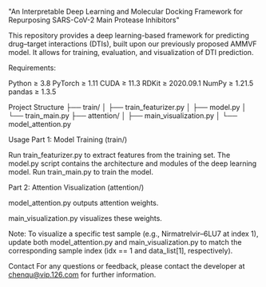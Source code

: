 "An Interpretable Deep Learning and Molecular Docking Framework for Repurposing SARS-CoV-2 Main Protease Inhibitors"

This repository provides a deep learning-based framework for predicting drug–target interactions (DTIs), built upon our previously proposed AMMVF model. 
It allows for training, evaluation, and visualization of DTI prediction.

Requirements:

Python ≥ 3.8
PyTorch ≥ 1.11
CUDA ≥ 11.3
RDKit ≥ 2020.09.1
NumPy ≥ 1.21.5
pandas ≥ 1.3.5

Project Structure
├── train/
│   ├── train_featurizer.py
│   ├── model.py
│   └── train_main.py
├── attention/
│   ├── main_visualization.py
│   └── model_attention.py

Usage
Part 1: Model Training (train/)

Run train_featurizer.py to extract features from the training set.
The model.py script contains the architecture and modules of the deep learning model.
Run train_main.py to train the model.

Part 2: Attention Visualization (attention/)

model_attention.py outputs attention weights.

main_visualization.py visualizes these weights.

Note: To visualize a specific test sample (e.g., Nirmatrelvir–6LU7 at index 1), update both model_attention.py and main_visualization.py to match the corresponding sample index (idx == 1 and data_list[1], respectively).

Contact
For any questions or feedback, please contact the developer at chenqu@vip.126.com for further information.
